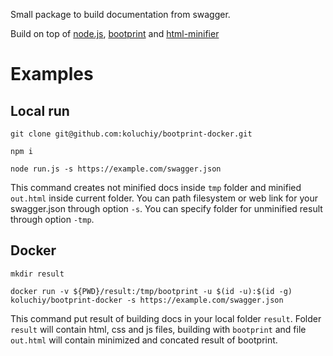 Small package to build documentation from swagger.

Build on top of [node.js](https://nodejs.org/en/), [bootprint](https://github.com/bootprint/bootprint-openapi) and [html-minifier](https://github.com/kangax/html-minifier)

# Examples

## Local run
`git clone git@github.com:koluchiy/bootprint-docker.git`

`npm i`

`node run.js -s https://example.com/swagger.json`

This command creates not minified docs inside `tmp` folder and minified `out.html` inside current folder.
You can path filesystem or web link for your swagger.json through option `-s`.
You can specify folder for unminified result through option `-tmp`.

## Docker

`mkdir result`

`docker run -v ${PWD}/result:/tmp/bootprint -u $(id -u):$(id -g) koluchiy/bootprint-docker -s https://example.com/swagger.json`

This command put result of building docs in your local folder `result`.
Folder `result` will contain html, css and js files, building with `bootprint` and file `out.html` will contain minimized and concated result of bootprint.
